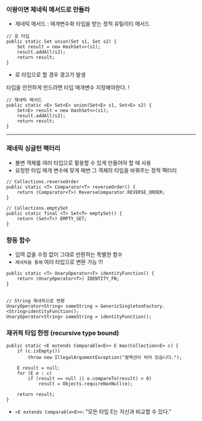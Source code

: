 ### 이왕이면 제네릭 메서드로 만들라

- 제네릭 메서드 : 매개변수화 타입을 받는 정적 유틸리티 메서드

```
// 로 타입
public static Set union(Set s1, Set s2) {
    Set result = new HashSet<>(s1);
    result.addAll(s2);
    return result;
}
```

- 로 타입으로 할 경우 경고가 발생

타입을 안전하게 만드려면 타입 매개변수 지정해야한다. !

```
// 제네릭 메서드
public static <E> Set<E> union(Set<E> s1, Set<E> s2) {
    Set<E> result = new HashSet<>(s1);
    result.addAll(s2);
    return result;
}
```

---

### 제네릭 싱글턴 팩터리

- 불변 객체를 여러 타입으로 활용할 수 있게 만들어야 할 때 사용
- 요청한 타입 매개 변수에 맞게 매번 그 객체의 타입을 바꿔주는 정적 팩터리

``` 
// Collections.reverseOrder
public static <T> Comparator<T> reverseOrder() {
    return (Comparator<T>) ReverseComparator.REVERSE_ORDER;
}

// Collections.emptySet
public static final <T> Set<T> emptySet() {
    return (Set<T>) EMPTY_SET;
}   
 ```

### 항등 함수

- 입력 값을 수정 없이 그대로 반환하는 특별한 함수
- `제네릭을 통해`  여러 타입으로 변환 가능 !!!

```
public static <T> UnaryOperator<T> identityFunction() {
    return (UnaryOperator<T>) IDENTITY_FN;
}


// String 제네릭으로 변환
UnaryOperator<String> sameString = GenericSingletonFactory.<String>identityFunction();
UnaryOperator<String> sameString = identityFunction();

```

### 재귀적 타입 한정 (recursive type bound)

```
public static <E extends Comparable<E>> E max(Collection<E> c) {
    if (c.isEmpty())
        throw new IllegalArgumentException("컬렉션이 비어 있습니다.");

    E result = null;
    for (E e : c)
        if (result == null || e.compareTo(result) > 0)
            result = Objects.requireNonNull(e);

    return result;
}

```

- `<E extends Comparable<E>>`: "모든 타입 E는 자신과 비교할 수 있다."




